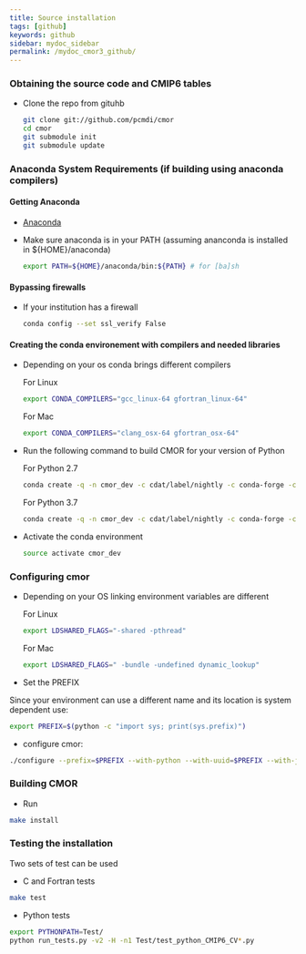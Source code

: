 ```yaml
---
title: Source installation
tags: [github]
keywords: github
sidebar: mydoc_sidebar
permalink: /mydoc_cmor3_github/
---
```


### Obtaining the source code and CMIP6 tables

  * Clone the repo from gituhb
    ```bash
    git clone git://github.com/pcmdi/cmor
    cd cmor
    git submodule init
    git submodule update
    ```

### Anaconda System Requirements (if building using anaconda compilers)


#### Getting Anaconda

  * [Anaconda](https://www.continuum.io/)
  * Make sure anaconda is in your PATH (assuming ananconda is installed in ${HOME}/anaconda)

    ```bash
    export PATH=${HOME}/anaconda/bin:${PATH} # for [ba]sh
    ``` 

#### Bypassing firewalls

  * If your institution has a firewall

    ```bash
    conda config --set ssl_verify False
    ```

#### Creating the conda environement with compilers and needed libraries

  * Depending on your os conda brings different compilers

    For Linux
    ```bash
    export CONDA_COMPILERS="gcc_linux-64 gfortran_linux-64"
    ```

    For Mac
    ```bash
    export CONDA_COMPILERS="clang_osx-64 gfortran_osx-64"
    ```

  * Run the following command to build CMOR for your version of Python

    For Python 2.7
   
    ```bash
    conda create -q -n cmor_dev -c cdat/label/nightly -c conda-forge -c cdat six libuuid json-c udunits2 hdf5 libnetcdf=4.7.3 openblas=0.3.6 netcdf4 numpy openssl lazy-object-proxy cdms2 python=2.7 $CONDA_COMPILERS testsrunner
    ```

    For Python 3.7
   
    ```bash
    conda create -q -n cmor_dev -c cdat/label/nightly -c conda-forge -c cdat six libuuid json-c udunits2 hdf5 libnetcdf=4.7.3 openblas=0.3.6 netcdf4 numpy openssl lazy-object-proxy cdms2 python=3.7 $CONDA_COMPILERS testsrunner
    ```
  * Activate the conda environment

    ```bash
    source activate cmor_dev
    ```

### Configuring cmor

  * Depending on your OS linking environment variables are different

    For Linux
    ```bash
    export LDSHARED_FLAGS="-shared -pthread"
    ```

    For Mac
    ```bash
    export LDSHARED_FLAGS=" -bundle -undefined dynamic_lookup"
    ```
  * Set the PREFIX

  Since your environment can use a different name and its location is system dependent use:

  ```bash
  export PREFIX=$(python -c "import sys; print(sys.prefix)")
  ```

  * configure cmor:

  ```bash
  ./configure --prefix=$PREFIX --with-python --with-uuid=$PREFIX --with-json-c=$PREFIX --with-udunits2=$PREFIX --with-netcdf=$PREFIX  --enable-verbose-test
  ```

### Building CMOR

  * Run

  ```bash
  make install
  ```

### Testing the installation

  Two sets of test can be used
   
  * C and Fortran tests
   ```bash
   make test
   ```
  * Python tests
   ```bash
   export PYTHONPATH=Test/
   python run_tests.py -v2 -H -n1 Test/test_python_CMIP6_CV*.py
   ```
